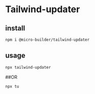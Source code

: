 # Tailwind-updater

## install

```bash
npm i @micro-builder/tailwind-updater
```

## usage

```bash
npx tailwind-updater
```

##OR

```bash
npx tu
```
